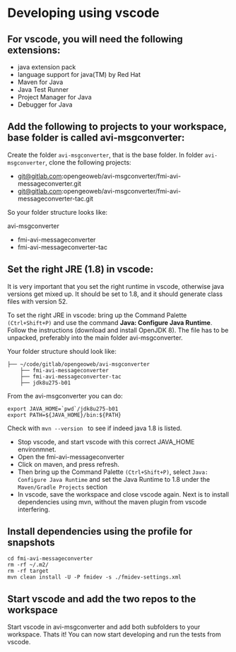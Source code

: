# Developing using vscode

## For vscode, you will need the following extensions:

- java extension pack
- language support for java(TM) by Red Hat
- Maven for Java
- Java Test Runner
- Project Manager for Java
- Debugger for Java

## Add the following to projects to your workspace, base folder is called avi-msgconverter:

Create the folder `avi-msgconverter`, that is the base folder. In folder `avi-msgconverter`, clone the following projects:

- git@gitlab.com:opengeoweb/avi-msgconverter/fmi-avi-messageconverter.git
- git@gitlab.com:opengeoweb/avi-msgconverter/fmi-avi-messageconverter-tac.git

So your folder structure looks like:

avi-msgconverter

- fmi-avi-messageconverter
- fmi-avi-messageconverter-tac

## Set the right JRE (1.8) in vscode:

It is very important that you set the right runtime in vscode, otherwise java versions get mixed up. It should be set to 1.8, and it should generate class files with version 52.

To set the right JRE in vscode: bring up the Command Palette `(Ctrl+Shift+P)` and use the command <b>Java: Configure Java Runtime</b>. Follow the instructions (download and install OpenJDK 8). The file has to be unpacked, preferably into the main folder avi-msgconverter.

Your folder structure should look like:

```
├── ~/code/gitlab/opengeoweb/avi-msgconverter
    ├── fmi-avi-messageconverter
    ├── fmi-avi-messageconverter-tac
    ├── jdk8u275-b01
```

From the avi-msgconverter you can do:

```
export JAVA_HOME=`pwd`/jdk8u275-b01
export PATH=${JAVA_HOME}/bin:${PATH}
```

Check with `mvn --version ` to see if indeed java 1.8 is listed.

- Stop vscode, and start vscode with this correct JAVA_HOME environmnet.
- Open the fmi-avi-messageconverter
- Click on maven, and press refresh.
- Then bring up the Command Palette `(Ctrl+Shift+P)`, select `Java: Configure Java Runtime` and set the Java Runtime to 1.8 under the `Maven/Gradle Projects` section
- In vscode, save the workspace and close vscode again. Next is to install dependencies using mvn, without the maven plugin from vscode interfering.

## Install dependencies using the profile for snapshots

```
cd fmi-avi-messageconverter
rm -rf ~/.m2/
rm -rf target
mvn clean install -U -P fmidev -s ./fmidev-settings.xml
```

## Start vscode and add the two repos to the workspace

Start vscode in avi-msgconverter and add both subfolders to your workspace.
Thats it! You can now start developing and run the tests from vscode.

